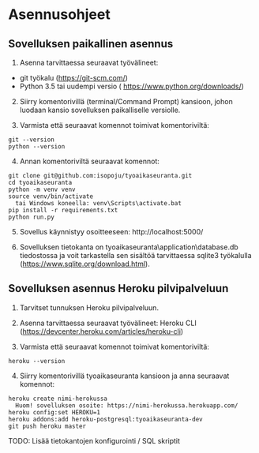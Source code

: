# Asennusohjeet

## Sovelluksen paikallinen asennus

1. Asenna tarvittaessa seuraavat työvälineet:
- git työkalu (https://git-scm.com/)
- Python 3.5 tai uudempi versio ( https://www.python.org/downloads/)

2. Siirry komentorivillä (terminal/Command Prompt) kansioon, johon luodaan kansio sovelluksen paikalliselle versiolle.

3. Varmista että seuraavat komennot toimivat komentoriviltä:
```
git --version
python --version
```
4. Annan komentoriviltä seuraavat komennot:
```
git clone git@github.com:isopoju/tyoaikaseuranta.git
cd tyoaikaseuranta
python -m venv venv
source venv/bin/activate
  tai Windows koneella: venv\Scripts\activate.bat
pip install -r requirements.txt
python run.py
```
5. Sovellus käynnistyy osoitteeseen: http://localhost:5000/

6. Sovelluksen tietokanta on tyoaikaseuranta\application\database.db tiedostossa ja voit tarkastella sen sisältöä tarvittaessa sqlite3 työkalulla (https://www.sqlite.org/download.html).


## Sovelluksen asennus Heroku pilvipalveluun

1. Tarvitset tunnuksen Heroku pilvipalveluun.

2. Asenna tarvittaessa seuraavat työvälineet:
Heroku CLI (https://devcenter.heroku.com/articles/heroku-cli)

3. Varmista että seuraavat komennot toimivat komentoriviltä:
```
heroku --version
```
4. Siirry komentorivillä tyoaikaseuranta kansioon ja anna seuraavat komennot:
```
heroku create nimi-herokussa
  Huom! sovelluksen osoite: https://nimi-herokussa.herokuapp.com/
heroku config:set HEROKU=1
heroku addons:add heroku-postgresql:tyoaikaseuranta-dev
git push heroku master
```

TODO: Lisää tietokantojen konfigurointi / SQL skriptit
